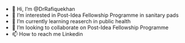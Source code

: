 - 👋 Hi, I’m @DrRafiquekhan
- 👀 I’m interested in Post-Idea Fellowship Programme in sanitary pads  
- 🌱 I’m currently learning reaserch in public health
- 💞️ I’m looking to collaborate on Post-Idea Fellowship Programme
- 📫 How to reach me Linkedin


<!---
DrRafiquekhan/DrRafiquekhan is a ✨ special ✨ repository because its `README.md` (this file) appears on your GitHub profile.
You can click the Preview link to take a look at your changes.
--->
